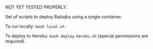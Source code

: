 NOT YET TESTED PROPERLY.

Set of scripts to deploy Babajka using a single container.

To run locally: `bash local.sh`

To deploy to Heroku: `bash deploy-heroku.sh` (special permissions are required).
